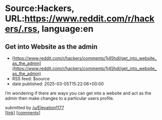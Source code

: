# Source:Hackers, URL:https://www.reddit.com/r/hackers/.rss, language:en

## Get into Website as the admin
 - [https://www.reddit.com/r/hackers/comments/1j45hdl/get_into_website_as_the_admin](https://www.reddit.com/r/hackers/comments/1j45hdl/get_into_website_as_the_admin)
 - RSS feed: $source
 - date published: 2025-03-05T15:22:06+00:00

<!-- SC_OFF --><div class="md"><p>I’m wondering if there are ways you can get into a website and act as the admin then make changes to a particular users profile. </p> </div><!-- SC_ON --> &#32; submitted by &#32; <a href="https://www.reddit.com/user/Elevation1177"> /u/Elevation1177 </a> <br/> <span><a href="https://www.reddit.com/r/hackers/comments/1j45hdl/get_into_website_as_the_admin/">[link]</a></span> &#32; <span><a href="https://www.reddit.com/r/hackers/comments/1j45hdl/get_into_website_as_the_admin/">[comments]</a></span>

